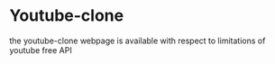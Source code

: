 # Youtube-clone
the youtube-clone webpage is available with respect to limitations of youtube free API 
